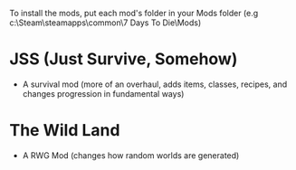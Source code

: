 To install the mods, put each mod's folder in your Mods folder (e.g c:\Steam\steamapps\common\7 Days To Die\Mods)

# JSS (Just Survive, Somehow)
* A survival mod (more of an overhaul, adds items, classes, recipes, and changes progression in fundamental ways)

# The Wild Land
* A RWG Mod (changes how random worlds are generated)
